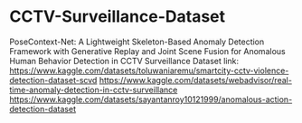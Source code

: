 # CCTV-Surveillance-Dataset
PoseContext-Net: A Lightweight Skeleton-Based Anomaly Detection Framework with Generative Replay and Joint Scene Fusion for Anomalous Human Behavior Detection in CCTV Surveillance
Dataset link: https://www.kaggle.com/datasets/toluwaniaremu/smartcity-cctv-violence-detection-dataset-scvd
https://www.kaggle.com/datasets/webadvisor/real-time-anomaly-detection-in-cctv-surveillance
https://www.kaggle.com/datasets/sayantanroy10121999/anomalous-action-detection-dataset
